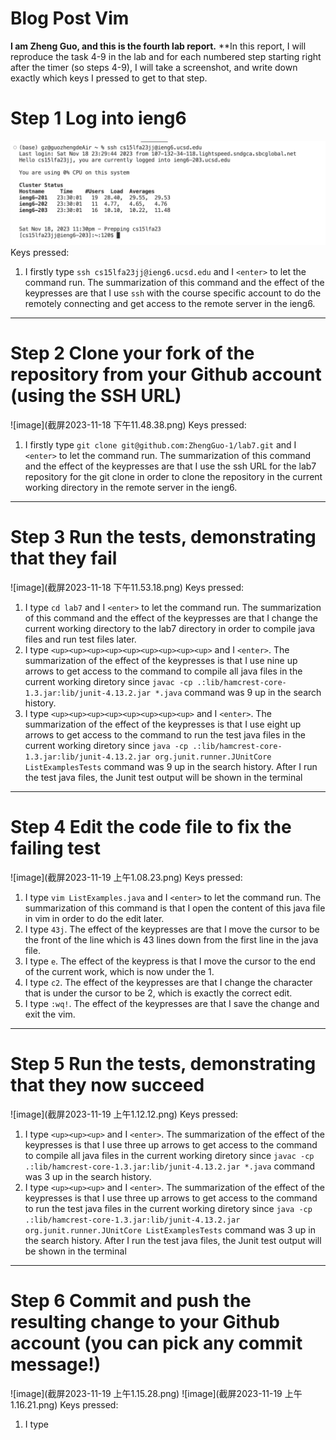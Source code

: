 # Blog Post Vim
**I am Zheng Guo, and this is the fourth lab report.**
**In this report, I will reproduce the task 4-9 in the lab and for each numbered step starting right after the timer (so steps 4-9), I will take a screenshot, and write down exactly which keys I pressed to get to that step. 
# Step 1 Log into ieng6
![image](image.png)
Keys pressed: 
1. I firstly type `ssh cs15lfa23jj@ieng6.ucsd.edu` and I `<enter>` to let the command run. The summarization of this command and the effect of the keypresses are that I use `ssh` with the course specific account to do the remotely connecting and get access to the remote server in the ieng6.

---

# Step 2 Clone your fork of the repository from your Github account (using the SSH URL)
![image](截屏2023-11-18 下午11.48.38.png)
Keys pressed:
1. I firstly type `git clone git@github.com:ZhengGuo-1/lab7.git` and I `<enter>` to let the command run. The summarization of this command and the effect of the keypresses are that I use the ssh URL for the lab7 repository for the git clone in order to clone the repository in the current working directory in the remote server in the ieng6.

---

# Step 3 Run the tests, demonstrating that they fail
![image](截屏2023-11-18 下午11.53.18.png)
Keys pressed:
1. I type `cd lab7` and I `<enter>` to let the command run. The summarization of this command and the effect of the keypresses are that I change the current working directory to the lab7 directory in order to compile java files and run test files later. 
2. I type `<up><up><up><up><up><up><up><up><up>` and I `<enter>`. The summarization of the effect of the keypresses is that I use nine up arrows to get access to the command to compile all java files in the current working diretory since `javac -cp .:lib/hamcrest-core-1.3.jar:lib/junit-4.13.2.jar *.java` command was 9 up in the search history.
3. I type  `<up><up><up><up><up><up><up><up>` and I `<enter>`. The summarization of the effect of the keypresses is that I use eight up arrows to get access to the command to run the test java files in the current working diretory since `java -cp .:lib/hamcrest-core-1.3.jar:lib/junit-4.13.2.jar org.junit.runner.JUnitCore ListExamplesTests` command was 9 up in the search history. After I run the test java files, the Junit test output will be shown in the terminal

---

# Step 4 Edit the code file to fix the failing test
![image](截屏2023-11-19 上午1.08.23.png)
Keys pressed:
1. I type `vim ListExamples.java` and I `<enter>` to let the command run. The summarization of this command is that I open the content of this java file in vim in order to do the edit later.
2. I type `43j`. The effect of the keypresses are that I move the cursor to be the front of the line which is 43 lines down from the first line in the java file.
3. I type `e`. The effect of the keypress is that I move the cursor to the end of the current work, which is now under the 1.
4. I type `c2`. The effect of the keypresses are that I change the character that is under the cursor to be 2, which is exactly the correct edit.
5. I type `:wq!`. The effect of the keypresses are that I save the change and exit the vim.

---

# Step 5 Run the tests, demonstrating that they now succeed
![image](截屏2023-11-19 上午1.12.12.png)
Keys pressed:
1. I type `<up><up><up>` and I `<enter>`. The summarization of the effect of the keypresses is that I use three up arrows to get access to the command to compile all java files in the current working diretory since `javac -cp .:lib/hamcrest-core-1.3.jar:lib/junit-4.13.2.jar *.java` command was 3 up in the search history.
2. I type  `<up><up><up>` and I `<enter>`. The summarization of the effect of the keypresses is that I use three up arrows to get access to the command to run the test java files in the current working diretory since `java -cp .:lib/hamcrest-core-1.3.jar:lib/junit-4.13.2.jar org.junit.runner.JUnitCore ListExamplesTests` command was 3 up in the search history. After I run the test java files, the Junit test output will be shown in the terminal

---

# Step 6 Commit and push the resulting change to your Github account (you can pick any commit message!)
![image](截屏2023-11-19 上午1.15.28.png)
![image](截屏2023-11-19 上午1.16.21.png)
Keys pressed:
1. I type 
